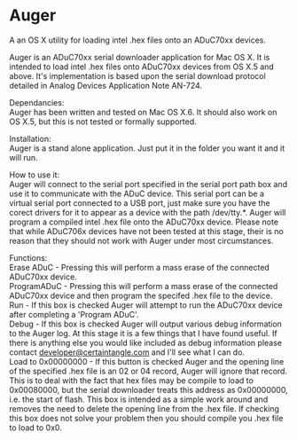 Auger
=====

A an OS X utility for loading intel .hex files onto an ADuC70xx devices.

Auger is an ADuC70xx serial downloader application for Mac OS X.  It is intended to load intel .hex files onto ADuC70xx devices from OS X.5 and above.  It's implementation is based upon the serial download protocol detailed in Analog Devices Application Note AN-724.

Dependancies:  
	Auger has been written and tested on Mac OS X.6.  It should also work on OS X.5, but this is not tested or formally supported.

Installation:  
	Auger is a stand alone application.  Just put it in the folder you want it and it will run.
	
How to use it:  
	Auger will connect to the serial port specified in the serial port path box and use it to communicate with the ADuC device.  This serial port can be a virtual serial port connected to a USB port, just make sure you have the corect drivers for it to appear as a device with the path /dev/tty.*.
	Auger will program a compiled intel .hex file onto the ADuC70xx device.  Please note that while ADuC706x devices have not been tested at this stage, their is no reason that they should not work with Auger under most circumstances.

Functions:  
	Erase ADuC 	- Pressing this will perform a mass erase of the connected ADuC70xx device.  
	ProgramADuC 	- Pressing this will perform a mass erase of the connected ADuC70xx device and then program the specifed .hex file to the device.  
	Run		- If this box is checked Auger will attempt to run the ADuC70xx device after completing a 'Program ADuC'.  
	Debug		- If this box is checked Auger will output various debug information to the Auger log.  At this stage it is a few things that I have found useful.  If there is anything else you would like included as debug information please contact developer@certaintangle.com and I'll see what I can do.  
	Load to 0x00000000 - If this button is checked Auger and the opening line of the specified .hex file is an 02 or 04 record, Auger will ignore that record.  This is to deal with the fact that hex files may be compile to load to 0x00080000, but the serial downloader treats this address as 0x00000000, i.e. the start of flash.  This box is intended as a simple work around and removes the need to delete the opening line from the .hex file.  If checking this box does not solve your problem then you should compile you .hex file to load to 0x0.  
